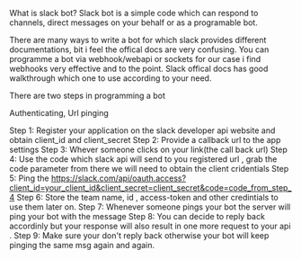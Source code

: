 What is slack bot?
Slack bot is a simple code which can respond to channels, direct messages on your behalf or as a programable bot.

There are many ways to write a bot for which slack provides different documentations, bit i feel the offical docs are very 
confusing. You can programme a bot via webhook/webapi or sockets for our case i find webhooks very effective and to the point.
Slack offical docs has good walkthrough which one to use according to your need.

There are two steps in programming a bot

Authenticating, Url pinging 

Step 1: Register your application on the slack developer api website and obtain client_id and client_secret
Step 2: Provide a callback url to the app settings
Step 3: Whever someone clicks on your link(the call back url)
Step 4: Use the code which slack api will send to you registered url , grab the code parameter from there we will need to
        obtain the client cridentials
Step 5: Ping the https://slack.com/api/oauth.access?client_id=your_client_id&client_secret=client_secret&code=code_from_step_4
Step 6: Store the team name, id , access-token and other credintials to use them later on.
Step 7: Whenever someone pings your bot the server will ping your bot with the message 
Step 8: You can decide to reply back accordinly but your response will also result in one more request to your api .
Step 9: Make sure your don't reply back otherwise your bot will keep pinging the same msg again and again.

